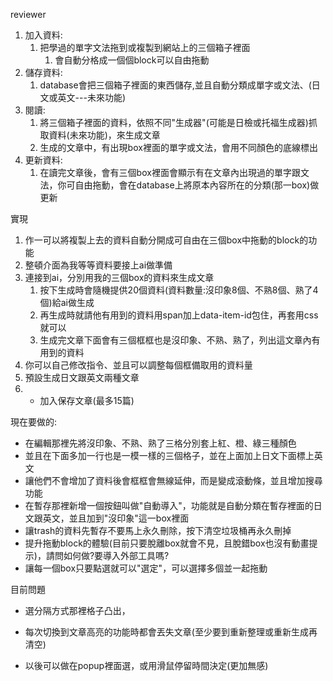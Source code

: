 reviewer 

1. 加入資料:
   1. 把學過的單字文法拖到或複製到網站上的三個箱子裡面
      1. 會自動分格成一個個block可以自由拖動
2. 儲存資料:
   1. database會把三個箱子裡面的東西儲存,並且自動分類成單字或文法、(日文或英文---未來功能)
3. 閱讀:
   1. 將三個箱子裡面的資料，依照不同"生成器"(可能是日檢或托福生成器)抓取資料(未來功能)，來生成文章
   2. 生成的文章中，有出現box裡面的單字或文法，會用不同顏色的底線標出
4. 更新資料:
   1. 在讀完文章後，會有三個box裡面會顯示有在文章內出現過的單字跟文法，你可自由拖動，會在database上將原本內容所在的分類(那一box)做更新

實現

1. 作一可以將複製上去的資料自動分開成可自由在三個box中拖動的block的功能
2. 整頓介面為我等等資料要接上ai做準備
3. 連接到ai，分別用我的三個box的資料來生成文章
   1. 按下生成時會隨機提供20個資料(資料數量:沒印象8個、不熟8個、熟了4個)給ai做生成
   2. 再生成時就請他有用到的資料用span加上data-item-id包住，再套用css就可以
   3. 生成完文章下面會有三個框框也是沒印象、不熟、熟了，列出這文章內有用到的資料
4. 你可以自己修改指令、並且可以調整每個框備取用的資料量
5. 預設生成日文跟英文兩種文章
6. - 加入保存文章(最多15篇)


現在要做的:
- 在編輯那裡先將沒印象、不熟、熟了三格分別套上紅、橙、綠三種顏色
- 並且在下面多加一行也是一模一樣的三個格子，並在上面加上日文下面標上英文
- 讓他們不會增加了資料後會框框會無線延伸，而是變成滾動條，並且增加搜尋功能
- 在暫存那裡新增一個按鈕叫做"自動導入"，功能就是自動分類在暫存裡面的日文跟英文，並且加到"沒印象"這一box裡面
- 讓trash的資料先暫存不要馬上永久刪除，按下清空垃圾桶再永久刪掉
- 提升拖動block的體驗(目前只要脫離box就會不見，且脫錯box也沒有動畫提示)，請問如何做?要導入外部工具嗎?
- 讓每一個box只要點選就可以"選定"，可以選擇多個並一起拖動


目前問題
- 選分隔方式那裡格子凸出，
- 每次切換到文章高亮的功能時都會丟失文章(至少要到重新整理或重新生成再清空)














- 以後可以做在popup裡面選，或用滑鼠停留時間決定(更加無感) 
